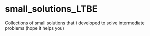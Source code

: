 # small_solutions_LTBE
Collections of small solutions that i developed to solve intermediate problems (hope it helps you)
